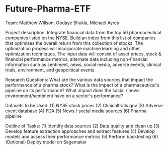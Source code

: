 # Future-Pharma-ETF
Team: Matthew Willson, Oodaye Shukla, Michael Ayres

Project description:
Integrate financial data from the top 50 pharmaceutical companies listed on the NYSE.
Build an index from this list of companies that optimizes the overall return from this collection of stocks.
The optimization process will incorporate machine learning and other optimization techniques.
The input data will consist of asset prices, stock & financial performance metrics, alternate data including non-financial information such as sentiment, news, social media, adverse events, clinical trials, environment, and geopolitical events.

Research Questions: 
What are the various data sources that impact the performance of a pharma stock?
What is the impact of a pharmaceutical's pipeline on its performance?
What impact does the social / news environment/sentiment have on a sector's performance?

Datasets to be Used: 
(1) NYSE stock prices
(2) Clinicaltrials.gov
(3) Adverse event database
(4) FDA
(5) News / social media sources
(6) Pharma pipeline

Outline of Tasks:
(1) Identify data sources
(2) Data quality and clean up
(3) Develop feature extraction approaches and extract features
(4) Develop models and assess their performance metrics
(5) Perform backtesting
(6) (Optional) Deploy model on Sagemaker
